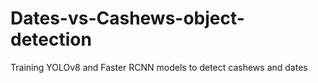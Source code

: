 # Dates-vs-Cashews-object-detection
Training YOLOv8 and Faster RCNN models to detect cashews and dates
